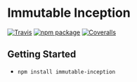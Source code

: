 # Immutable Inception

[![Travis][build-badge]][build]
[![npm package][npm-badge]][npm]
[![Coveralls][coveralls-badge]][coveralls]

## Getting Started

* `npm install immutable-inception`


[build-badge]: https://img.shields.io/travis/appier/immutable-inception/master.svg?style=flat-square
[build]: https://travis-ci.org/appier/immutable-inception

[npm-badge]: https://img.shields.io/npm/v/npm-package.svg?style=flat-square
[npm]: https://www.npmjs.org/package/npm-package

[coveralls-badge]: https://img.shields.io/coveralls/appier/immutable-inception/master.svg?style=flat-square
[coveralls]: https://coveralls.io/github/appier/immutable-inception

